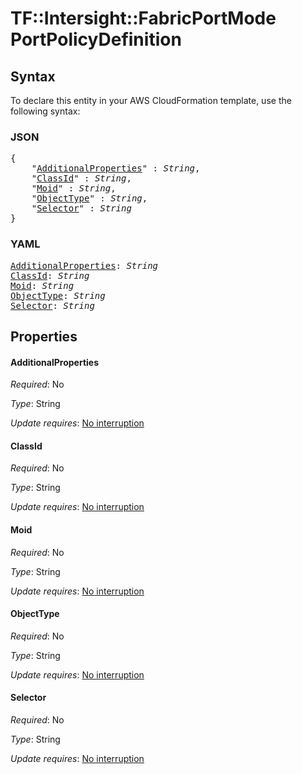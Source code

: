 # TF::Intersight::FabricPortMode PortPolicyDefinition

## Syntax

To declare this entity in your AWS CloudFormation template, use the following syntax:

### JSON

<pre>
{
    "<a href="#additionalproperties" title="AdditionalProperties">AdditionalProperties</a>" : <i>String</i>,
    "<a href="#classid" title="ClassId">ClassId</a>" : <i>String</i>,
    "<a href="#moid" title="Moid">Moid</a>" : <i>String</i>,
    "<a href="#objecttype" title="ObjectType">ObjectType</a>" : <i>String</i>,
    "<a href="#selector" title="Selector">Selector</a>" : <i>String</i>
}
</pre>

### YAML

<pre>
<a href="#additionalproperties" title="AdditionalProperties">AdditionalProperties</a>: <i>String</i>
<a href="#classid" title="ClassId">ClassId</a>: <i>String</i>
<a href="#moid" title="Moid">Moid</a>: <i>String</i>
<a href="#objecttype" title="ObjectType">ObjectType</a>: <i>String</i>
<a href="#selector" title="Selector">Selector</a>: <i>String</i>
</pre>

## Properties

#### AdditionalProperties

_Required_: No

_Type_: String

_Update requires_: [No interruption](https://docs.aws.amazon.com/AWSCloudFormation/latest/UserGuide/using-cfn-updating-stacks-update-behaviors.html#update-no-interrupt)

#### ClassId

_Required_: No

_Type_: String

_Update requires_: [No interruption](https://docs.aws.amazon.com/AWSCloudFormation/latest/UserGuide/using-cfn-updating-stacks-update-behaviors.html#update-no-interrupt)

#### Moid

_Required_: No

_Type_: String

_Update requires_: [No interruption](https://docs.aws.amazon.com/AWSCloudFormation/latest/UserGuide/using-cfn-updating-stacks-update-behaviors.html#update-no-interrupt)

#### ObjectType

_Required_: No

_Type_: String

_Update requires_: [No interruption](https://docs.aws.amazon.com/AWSCloudFormation/latest/UserGuide/using-cfn-updating-stacks-update-behaviors.html#update-no-interrupt)

#### Selector

_Required_: No

_Type_: String

_Update requires_: [No interruption](https://docs.aws.amazon.com/AWSCloudFormation/latest/UserGuide/using-cfn-updating-stacks-update-behaviors.html#update-no-interrupt)

